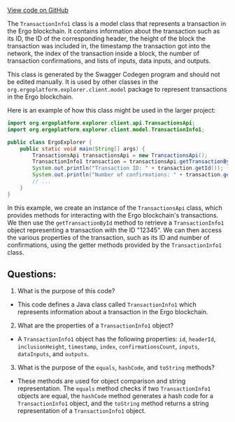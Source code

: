 [View code on GitHub](https://github.com/ergoplatform/ergo-appkit/java-client-generated/src/main/java/org/ergoplatform/explorer/client/model/TransactionInfo1.java)

The `TransactionInfo1` class is a model class that represents a transaction in the Ergo blockchain. It contains information about the transaction such as its ID, the ID of the corresponding header, the height of the block the transaction was included in, the timestamp the transaction got into the network, the index of the transaction inside a block, the number of transaction confirmations, and lists of inputs, data inputs, and outputs.

This class is generated by the Swagger Codegen program and should not be edited manually. It is used by other classes in the `org.ergoplatform.explorer.client.model` package to represent transactions in the Ergo blockchain.

Here is an example of how this class might be used in the larger project:

```java
import org.ergoplatform.explorer.client.api.TransactionsApi;
import org.ergoplatform.explorer.client.model.TransactionInfo1;

public class ErgoExplorer {
    public static void main(String[] args) {
        TransactionsApi transactionsApi = new TransactionsApi();
        TransactionInfo1 transaction = transactionsApi.getTransactionById("12345");
        System.out.println("Transaction ID: " + transaction.getId());
        System.out.println("Number of confirmations: " + transaction.getConfirmationsCount());
        // ...
    }
}
```

In this example, we create an instance of the `TransactionsApi` class, which provides methods for interacting with the Ergo blockchain's transactions. We then use the `getTransactionById` method to retrieve a `TransactionInfo1` object representing a transaction with the ID "12345". We can then access the various properties of the transaction, such as its ID and number of confirmations, using the getter methods provided by the `TransactionInfo1` class.
## Questions: 
 1. What is the purpose of this code?
- This code defines a Java class called `TransactionInfo1` which represents information about a transaction in the Ergo blockchain.

2. What are the properties of a `TransactionInfo1` object?
- A `TransactionInfo1` object has the following properties: `id`, `headerId`, `inclusionHeight`, `timestamp`, `index`, `confirmationsCount`, `inputs`, `dataInputs`, and `outputs`.

3. What is the purpose of the `equals`, `hashCode`, and `toString` methods?
- These methods are used for object comparison and string representation. The `equals` method checks if two `TransactionInfo1` objects are equal, the `hashCode` method generates a hash code for a `TransactionInfo1` object, and the `toString` method returns a string representation of a `TransactionInfo1` object.